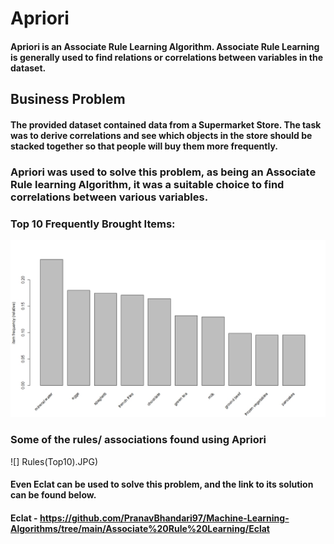 # Apriori

#### Apriori is an Associate Rule Learning Algorithm. Associate Rule Learning is generally used to find relations or correlations between variables in the dataset.

## Business Problem

#### The provided dataset contained data from a Supermarket Store. The task was to derive correlations and see which objects in the store should be stacked together so that people will buy them more frequently.

### Apriori was used to solve this problem, as being an Associate Rule learning Algorithm, it was a suitable choice to find correlations between various variables.

### Top 10 Frequently Brought Items:
![](FrequentlyBroughtItems(Top-10).jpeg)

### Some of the rules/ associations found using Apriori
![] Rules(Top10).JPG)

#### Even Eclat can be used to solve this problem, and the link to its solution can be found below.
#### Eclat - https://github.com/PranavBhandari97/Machine-Learning-Algorithms/tree/main/Associate%20Rule%20Learning/Eclat
